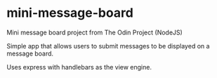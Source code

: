 # mini-message-board

Mini message board project from The Odin Project (NodeJS)

Simple app that allows users to submit messages to be displayed on a message board.

Uses express with handlebars as the view engine.
